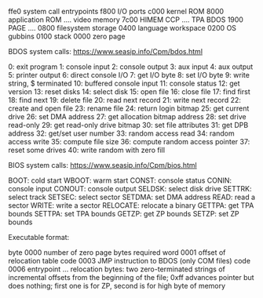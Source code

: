 ffe0 system call entrypoints
f800 I/O ports
c000 kernel ROM
8000 application ROM
.... video memory
7c00 HIMEM
     CCP
     ....
     TPA
     BDOS
1900 PAGE
....
0800 filesystem storage
0400 language workspace
0200 OS gubbins
0100 stack
0000 zero page


BDOS system calls: https://www.seasip.info/Cpm/bdos.html

0: exit program
1: console input
2: console output
3: aux input
4: aux output
5: printer output
6: direct console I/O
7: get I/O byte
8: set I/O byte
9: write string, $ terminated
10: buffered console input
11: console status
12: get version
13: reset disks
14: select disk
15: open file
16: close file
17: find first
18: find next
19: delete file
20: read next record
21: write next record
22: create and open file
23: rename file
24: return login bitmap
25: get current drive
26: set DMA address
27: get allocation bitmap address
28: set drive read-only
29: get read-only drive bitmap
30: set file attributes
31: get DPB address
32: get/set user number
33: random access read
34: random access write
35: compute file size
36: compute random access pointer
37: reset some drives
40: write random with zero fill

BIOS system calls: https://www.seasip.info/Cpm/bios.html

BOOT: cold start
WBOOT: warm start
CONST: console status
CONIN: console input
CONOUT: console output
SELDSK: select disk drive
SETTRK: select track
SETSEC: select sector
SETDMA: set DMA address
READ: read a sector
WRITE: write a sector
RELOCATE: relocate a binary
GETTPA: get TPA bounds
SETTPA: set TPA bounds
GETZP: get ZP bounds
SETZP: set ZP bounds

Executable format:

byte 0000 number of zero page bytes required
word 0001 offset of relocation table
code 0003 JMP instruction to BDOS (only COM files)
code 0006 entrypoint
...
relocation bytes: two zero-terminated strings of incremental offsets from the
beginning of the file; 0xff advances pointer but does nothing; first one is for
ZP, second is for high byte of memory
